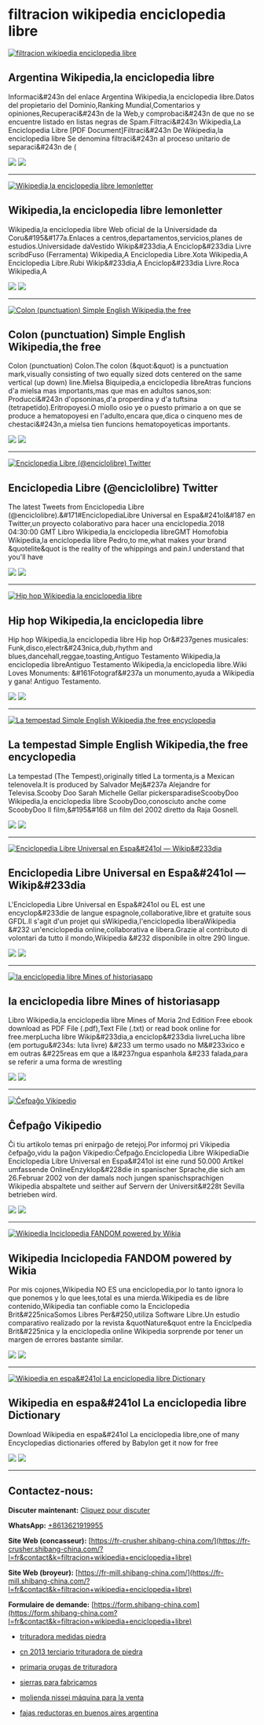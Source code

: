 # filtracion wikipedia enciclopedia libre

<a href="https://swt.shibang-china.com/?l=fr&img&k=filtracion+wikipedia+enciclopedia+libre" target="_blank">![filtracion wikipedia enciclopedia libre](http://static.shibang-china.com/all-800x300/752.jpg)</a>

## Argentina Wikipedia,la enciclopedia libre
Informaci&#243n del enlace Argentina Wikipedia,la enciclopedia libre.Datos del propietario del Dominio,Ranking Mundial,Comentarios y opiniones,Recuperaci&#243n de la Web,y comprobaci&#243n de que no se encuentre listado en listas negras de Spam.Filtraci&#243n Wikipedia,La Enciclopedia Libre [PDF Document]Filtraci&#243n De Wikipedia,la enciclopedia libre Se denomina filtraci&#243n al proceso unitario de separaci&#243n de (


<a href="https://whatsapp.shibangsoft.com/WhatsApp.php" target="_blank" title="WhatsApp">![](http://static.shibang-china.com/icon/whatsapp.png)</a> <a href="https://swt.shibang-china.com/?l=fr&icon&k=filtracion+wikipedia+enciclopedia+libre" target="_blank">![](http://static.shibang-china.com/icon/chat-fr.png)</a>

---

<a href="https://swt.shibang-china.com/?l=fr&img&k=filtracion+wikipedia+enciclopedia+libre" target="_blank">![Wikipedia,la enciclopedia libre lemonletter](http://static.shibang-china.com/all-800x300/543.jpg)</a>

## Wikipedia,la enciclopedia libre lemonletter
Wikipedia,la enciclopedia libre Web oficial de la Universidade da Coru&#195&#177a.Enlaces a centros,departamentos,servicios,planes de estudios.Universidade daVestido Wikip&#233dia,A Enciclop&#233dia Livre scribdFuso (Ferramenta) Wikipedia,A Enciclopedia Libre.Xota Wikipedia,A Enciclopedia Libre.Rubi Wikip&#233dia,A Enciclop&#233dia Livre.Roca Wikipedia,A


<a href="https://whatsapp.shibangsoft.com/WhatsApp.php" target="_blank" title="WhatsApp">![](http://static.shibang-china.com/icon/whatsapp.png)</a> <a href="https://swt.shibang-china.com/?l=fr&icon&k=filtracion+wikipedia+enciclopedia+libre" target="_blank">![](http://static.shibang-china.com/icon/chat-fr.png)</a>

---

<a href="https://swt.shibang-china.com/?l=fr&img&k=filtracion+wikipedia+enciclopedia+libre" target="_blank">![Colon (punctuation) Simple English Wikipedia,the free](http://static.shibang-china.com/all-800x300/773.jpg)</a>

## Colon (punctuation) Simple English Wikipedia,the free
Colon (punctuation) Colon.The colon (&quot:&quot) is a punctuation mark,visually consisting of two equally sized dots centered on the same vertical (up down) line.Mielsa Biquipedia,a enciclopedia libreAtras funcions d'a mielsa mas importants,mas que mas en adultos sanos,son: Producci&#243n d'opsoninas,d'a properdina y d'a tuftsina (tetrapetido).Eritropoyesi.O miollo osio ye o puesto primario a on que se produce a hematopoyesi en l'adulto,encara que,dica o cinqueno mes de chestaci&#243n,a mielsa tien funcions hematopoyeticas importants.


<a href="https://whatsapp.shibangsoft.com/WhatsApp.php" target="_blank" title="WhatsApp">![](http://static.shibang-china.com/icon/whatsapp.png)</a> <a href="https://swt.shibang-china.com/?l=fr&icon&k=filtracion+wikipedia+enciclopedia+libre" target="_blank">![](http://static.shibang-china.com/icon/chat-fr.png)</a>

---

<a href="https://swt.shibang-china.com/?l=fr&img&k=filtracion+wikipedia+enciclopedia+libre" target="_blank">![Enciclopedia Libre (@enciclolibre) Twitter](http://static.shibang-china.com/all-800x300/1500.jpg)</a>

## Enciclopedia Libre (@enciclolibre) Twitter
The latest Tweets from Enciclopedia Libre (@enciclolibre).&#171#EnciclopediaLibre Universal en Espa&#241ol&#187 en Twitter,un proyecto colaborativo para hacer una enciclopedia.2018 04:30:00 GMT Libro Wikipedia,la enciclopedia libreGMT Homofobia Wikipedia,la enciclopedia libre Pedro,to me,what makes your brand &quotelite&quot is the reality of the whippings and pain.I understand that you'll have


<a href="https://whatsapp.shibangsoft.com/WhatsApp.php" target="_blank" title="WhatsApp">![](http://static.shibang-china.com/icon/whatsapp.png)</a> <a href="https://swt.shibang-china.com/?l=fr&icon&k=filtracion+wikipedia+enciclopedia+libre" target="_blank">![](http://static.shibang-china.com/icon/chat-fr.png)</a>

---

<a href="https://swt.shibang-china.com/?l=fr&img&k=filtracion+wikipedia+enciclopedia+libre" target="_blank">![Hip hop Wikipedia,la enciclopedia libre](http://static.shibang-china.com/all-800x300/495.jpg)</a>

## Hip hop Wikipedia,la enciclopedia libre
Hip hop Wikipedia,la enciclopedia libre Hip hop Or&#237genes musicales: Funk,disco,electr&#243nica,dub,rhythm and blues,dancehall,reggae,toasting,Antiguo Testamento Wikipedia,la enciclopedia libreAntiguo Testamento Wikipedia,la enciclopedia libre.Wiki Loves Monuments: &#161Fotograf&#237a un monumento,ayuda a Wikipedia y gana! Antiguo Testamento.


<a href="https://whatsapp.shibangsoft.com/WhatsApp.php" target="_blank" title="WhatsApp">![](http://static.shibang-china.com/icon/whatsapp.png)</a> <a href="https://swt.shibang-china.com/?l=fr&icon&k=filtracion+wikipedia+enciclopedia+libre" target="_blank">![](http://static.shibang-china.com/icon/chat-fr.png)</a>

---

<a href="https://swt.shibang-china.com/?l=fr&img&k=filtracion+wikipedia+enciclopedia+libre" target="_blank">![La tempestad Simple English Wikipedia,the free encyclopedia](http://static.shibang-china.com/all-800x300/1063.jpg)</a>

## La tempestad Simple English Wikipedia,the free encyclopedia
La tempestad (The Tempest),originally titled La tormenta,is a Mexican telenovela.It is produced by Salvador Mej&#237a Alejandre for Televisa.Scooby Doo Sarah Michelle Gellar pickersparadiseScoobyDoo Wikipedia,la enciclopedia libre ScoobyDoo,conosciuto anche come ScoobyDoo Il film,&#195&#168 un film del 2002 diretto da Raja Gosnell.


<a href="https://whatsapp.shibangsoft.com/WhatsApp.php" target="_blank" title="WhatsApp">![](http://static.shibang-china.com/icon/whatsapp.png)</a> <a href="https://swt.shibang-china.com/?l=fr&icon&k=filtracion+wikipedia+enciclopedia+libre" target="_blank">![](http://static.shibang-china.com/icon/chat-fr.png)</a>

---

<a href="https://swt.shibang-china.com/?l=fr&img&k=filtracion+wikipedia+enciclopedia+libre" target="_blank">![Enciclopedia Libre Universal en Espa&#241ol — Wikip&#233dia](http://static.shibang-china.com/all-800x300/1352.jpg)</a>

## Enciclopedia Libre Universal en Espa&#241ol — Wikip&#233dia
L'Enciclopedia Libre Universal en Espa&#241ol ou EL est une encyclop&#233die de langue espagnole,collaborative,libre et gratuite sous GFDL.Il s'agit d'un projet qui sWikipedia,l'enciclopedia liberaWikipedia &#232 un'enciclopedia online,collaborativa e libera.Grazie al contributo di volontari da tutto il mondo,Wikipedia &#232 disponibile in oltre 290 lingue.


<a href="https://whatsapp.shibangsoft.com/WhatsApp.php" target="_blank" title="WhatsApp">![](http://static.shibang-china.com/icon/whatsapp.png)</a> <a href="https://swt.shibang-china.com/?l=fr&icon&k=filtracion+wikipedia+enciclopedia+libre" target="_blank">![](http://static.shibang-china.com/icon/chat-fr.png)</a>

---

<a href="https://swt.shibang-china.com/?l=fr&img&k=filtracion+wikipedia+enciclopedia+libre" target="_blank">![la enciclopedia libre Mines of historiasapp](http://static.shibang-china.com/all-800x300/1051.jpg)</a>

## la enciclopedia libre Mines of historiasapp
Libro Wikipedia,la enciclopedia libre Mines of Moria 2nd Edition Free ebook download as PDF File (.pdf),Text File (.txt) or read book online for free.merpLucha libre Wikip&#233dia,a enciclop&#233dia livreLucha libre (em portugu&#234s: luta livre) &#233 um termo usado no M&#233xico e em outras &#225reas em que a l&#237ngua espanhola &#233 falada,para se referir a uma forma de wrestling


<a href="https://whatsapp.shibangsoft.com/WhatsApp.php" target="_blank" title="WhatsApp">![](http://static.shibang-china.com/icon/whatsapp.png)</a> <a href="https://swt.shibang-china.com/?l=fr&icon&k=filtracion+wikipedia+enciclopedia+libre" target="_blank">![](http://static.shibang-china.com/icon/chat-fr.png)</a>

---

<a href="https://swt.shibang-china.com/?l=fr&img&k=filtracion+wikipedia+enciclopedia+libre" target="_blank">![Ĉefpaĝo Vikipedio](http://static.shibang-china.com/all-800x300/454.jpg)</a>

## Ĉefpaĝo Vikipedio
Ĉi tiu artikolo temas pri enirpaĝo de retejoj.Por informoj pri Vikipedia ĉefpaĝo,vidu la paĝon Vikipedio:Ĉefpaĝo.Enciclopedia Libre WikipediaDie Enciclopedia Libre Universal en Espa&#241ol ist eine rund 50.000 Artikel umfassende OnlineEnzyklop&#228die in spanischer Sprache,die sich am 26.Februar 2002 von der damals noch jungen spanischsprachigen Wikipedia abspaltete und seither auf Servern der Universit&#228t Sevilla betrieben wird.


<a href="https://whatsapp.shibangsoft.com/WhatsApp.php" target="_blank" title="WhatsApp">![](http://static.shibang-china.com/icon/whatsapp.png)</a> <a href="https://swt.shibang-china.com/?l=fr&icon&k=filtracion+wikipedia+enciclopedia+libre" target="_blank">![](http://static.shibang-china.com/icon/chat-fr.png)</a>

---

<a href="https://swt.shibang-china.com/?l=fr&img&k=filtracion+wikipedia+enciclopedia+libre" target="_blank">![Wikipedia Inciclopedia FANDOM powered by Wikia](http://static.shibang-china.com/all-800x300/383.jpg)</a>

## Wikipedia Inciclopedia FANDOM powered by Wikia
Por mis cojones,Wikipedia NO ES una enciclopedia,por lo tanto ignora lo que ponemos y lo que lees,total es una mierda.Wikipedia es de libre contenido,Wikipedia tan confiable como la Enciclopedia Brit&#225nicaSomos Libres Per&#250,utiliza Software Libre.Un estudio comparativo realizado por la revista &quotNature&quot entre la Enciclpedia Brit&#225nica y la enciclopedia online Wikipedia sorprende por tener un margen de errores bastante similar.


<a href="https://whatsapp.shibangsoft.com/WhatsApp.php" target="_blank" title="WhatsApp">![](http://static.shibang-china.com/icon/whatsapp.png)</a> <a href="https://swt.shibang-china.com/?l=fr&icon&k=filtracion+wikipedia+enciclopedia+libre" target="_blank">![](http://static.shibang-china.com/icon/chat-fr.png)</a>

---

<a href="https://swt.shibang-china.com/?l=fr&img&k=filtracion+wikipedia+enciclopedia+libre" target="_blank">![Wikipedia en espa&#241ol La enciclopedia libre Dictionary](http://static.shibang-china.com/all-800x300/737.jpg)</a>

## Wikipedia en espa&#241ol La enciclopedia libre Dictionary
Download Wikipedia en espa&#241ol La enciclopedia libre,one of many Encyclopedias dictionaries offered by Babylon get it now for free

<a href="https://whatsapp.shibangsoft.com/WhatsApp.php" target="_blank" title="WhatsApp">![](http://static.shibang-china.com/icon/whatsapp.png)</a> <a href="https://swt.shibang-china.com/?l=fr&icon&k=filtracion+wikipedia+enciclopedia+libre" target="_blank">![](http://static.shibang-china.com/icon/chat-fr.png)</a>

---
## Contactez-nous:

**Discuter maintenant:** [Cliquez pour discuter](https://swt.shibang-china.com?l=fr&contact&k=filtracion+wikipedia+enciclopedia+libre)

**WhatsApp:**  [+8613621919955](https://whatsapp.shibangsoft.com/WhatsApp.php)

**Site Web (concasseur):** [https://fr-crusher.shibang-china.com/](https://fr-crusher.shibang-china.com/?l=fr&contact&k=filtracion+wikipedia+enciclopedia+libre)

**Site Web (broyeur):** [https://fr-mill.shibang-china.com/](https://fr-mill.shibang-china.com/?l=fr&contact&k=filtracion+wikipedia+enciclopedia+libre)

**Formulaire de demande:** [https://form.shibang-china.com](https://form.shibang-china.com?l=fr&contact&k=filtracion+wikipedia+enciclopedia+libre)

* [trituradora medidas piedra](../63/trituradora%20medidas%20piedra.md)

* [cn 2013 terciario trituradora de piedra](../63/cn%202013%20terciario%20trituradora%20de%20piedra.md)

* [primaria orugas de trituradora](../63/primaria%20orugas%20de%20trituradora.md)

* [sierras para fabricamos](../64/sierras%20para%20fabricamos.md)

* [molienda nissei máquina para la venta](../63/molienda%20nissei%20m%C3%A1quina%20para%20la%20venta.md)

* [fajas reductoras en buenos aires argentina](../64/fajas%20reductoras%20en%20buenos%20aires%20argentina.md)